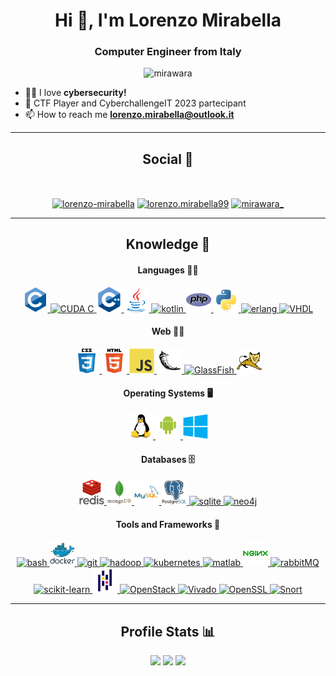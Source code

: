 <h1 align="center">Hi 👋, I'm Lorenzo Mirabella</h1>
<h3 align="center">Computer Engineer from Italy</h3>

<p align="center"> <img src="https://komarev.com/ghpvc/?username=mirawara&label=Profile%20views&color=0e75b6&style=flat" alt="mirawara" /> </p>

<!--<p align="left"> <a href="https://github.com/ryo-ma/github-profile-trophy"><img src="https://github-profile-trophy.vercel.app/?username=mirawara" alt="mirawara" /></a> </p>-->

- 👨‍💻 I love **cybersecurity!**
- 🚩 CTF Player and CyberchallengeIT 2023 partecipant
- 📫 How to reach me **lorenzo.mirabella@outlook.it**
<hr>

<h2 align="center">Social 🔗</h2>
<br>
<p align="center">
<a href="https://linkedin.com/in/lorenzo-mirabella" target="blank"><img align="center" src="https://raw.githubusercontent.com/rahuldkjain/github-profile-readme-generator/master/src/images/icons/Social/linked-in-alt.svg" alt="lorenzo-mirabella" height="30" width="40" /></a>
<a href="https://fb.com/lorenzo.mirabella99" target="blank"><img align="center" src="https://raw.githubusercontent.com/rahuldkjain/github-profile-readme-generator/master/src/images/icons/Social/facebook.svg" alt="lorenzo.mirabella99" height="30" width="40" /></a>
<a href="https://instagram.com/mirawara_" target="blank"><img align="center" src="https://raw.githubusercontent.com/rahuldkjain/github-profile-readme-generator/master/src/images/icons/Social/instagram.svg" alt="mirawara_" height="30" width="40" /></a>
</p>
<hr>

<h2 align="center">Knowledge 🧠 </h2>
<h4 align="center">Languages 👨‍💻 </h4>
<p align="center">
  <a href="https://www.cprogramming.com/" target="_blank" rel="noreferrer">
    <img src="https://raw.githubusercontent.com/devicons/devicon/master/icons/c/c-original.svg" alt="c" width="40" height="40"/>
  </a>
  <a href="https://www.nvidia.com/cuda" target="_blank" rel="noreferrer">
    <img src="https://www.svgrepo.com/show/373541/cuda.svg" alt="CUDA C" width="40" height="40"/>
  </a>
  <a href="https://www.w3schools.com/cpp/" target="_blank" rel="noreferrer">
    <img src="https://raw.githubusercontent.com/devicons/devicon/master/icons/cplusplus/cplusplus-original.svg" alt="cplusplus" width="40" height="40"/>
  </a>
  <a href="https://www.java.com" target="_blank" rel="noreferrer">
    <img src="https://raw.githubusercontent.com/devicons/devicon/master/icons/java/java-original.svg" alt="java" width="40" height="40"/>
  </a>
  <a href="https://kotlinlang.org" target="_blank" rel="noreferrer">
    <img src="https://www.vectorlogo.zone/logos/kotlinlang/kotlinlang-icon.svg" alt="kotlin" width="40" height="40"/>
  </a>
  <a href="https://www.php.net" target="_blank" rel="noreferrer">
    <img src="https://raw.githubusercontent.com/devicons/devicon/master/icons/php/php-original.svg" alt="php" width="40" height="40"/>
  </a>
  <a href="https://www.python.org" target="_blank" rel="noreferrer">
    <img src="https://raw.githubusercontent.com/devicons/devicon/master/icons/python/python-original.svg" alt="python" width="40" height="40"/>
  </a>
  <a href="https://www.erlang.org/" target="_blank" rel="noreferrer">
    <img src="https://www.vectorlogo.zone/logos/erlang/erlang-official.svg" alt="erlang" width="40" height="40"/>
  </a>
	<a href="https://en.wikipedia.org/wiki/VHDL" target="_blank" rel="noreferrer">
    <img src="https://www.svgrepo.com/show/374164/vhdl.svg" alt="VHDL" width="40" height="40"/>
</a>

</p>
<h4 align="center">Web 👨‍💻</h4>
<p align="center">
<a href="https://www.w3schools.com/css/" target="_blank" rel="noreferrer">
    <img src="https://raw.githubusercontent.com/devicons/devicon/master/icons/css3/css3-original-wordmark.svg" alt="css3" width="40" height="40"/>
  </a>
  <a href="https://www.w3schools.com/html/" target="_blank" rel="noreferrer">
    <img src="https://raw.githubusercontent.com/devicons/devicon/master/icons/html5/html5-original-wordmark.svg" alt="html5" width="40" height="40"/>
  </a>
  <a href="https://developer.mozilla.org/en-US/docs/Web/JavaScript" target="_blank" rel="noreferrer">
    <img src="https://raw.githubusercontent.com/devicons/devicon/master/icons/javascript/javascript-original.svg" alt="javascript" width="40" height="40"/>
  </a>
	<a href="https://flask.palletsprojects.com/" target="_blank" rel="noreferrer">
    <img src="https://raw.githubusercontent.com/devicons/devicon/master/icons/flask/flask-original.svg" alt="Flask" width="40" height="40"/>
</a>
<a href="https://javaee.github.io/glassfish/" target="_blank" rel="noreferrer">
    <img src="https://www.vectorlogo.zone/logos/javaee_glassfish/javaee_glassfish-icon.svg" alt="GlassFish" width="40" height="40"/>
</a>
	<a href="https://tomcat.apache.org/" target="_blank" rel="noreferrer">
    <img src="https://raw.githubusercontent.com/devicons/devicon/master/icons/tomcat/tomcat-original.svg" alt="Tomcat" width="40" height="40"/>
</a>


</p>
<h4 align="center">Operating Systems 🖥️ </h4>
<p align="center">
  <a href="https://www.linux.org/" target="_blank" rel="noreferrer">
    <img src="https://raw.githubusercontent.com/devicons/devicon/master/icons/linux/linux-original.svg" alt="linux" width="40" height="40"/>
  </a>
  <a href="https://developer.android.com" target="_blank" rel="noreferrer">
    <img src="https://raw.githubusercontent.com/devicons/devicon/master/icons/android/android-original-wordmark.svg" alt="android" width="40" height="40"/>
  </a>
  <a href="https://www.microsoft.com/en-us/windows" target="_blank" rel="noreferrer">
    <img src="https://raw.githubusercontent.com/devicons/devicon/master/icons/windows8/windows8-original.svg" alt="windows" width="40" height="40"/>
  </a>
</p>
<h4 align="center">Databases 🗄️ </h4>
<p align="center">
<a href="https://www.redis.io" target="_blank" rel="noreferrer">
    <img src="https://raw.githubusercontent.com/devicons/devicon/master/icons/redis/redis-original-wordmark.svg" alt="redis" width="40" height="40"/>
  </a>
  <a href="https://www.mongodb.com/" target="_blank" rel="noreferrer">
    <img src="https://raw.githubusercontent.com/devicons/devicon/master/icons/mongodb/mongodb-original-wordmark.svg" alt="mongodb" width="40" height="40"/>
  </a>
  <a href="https://www.mysql.com/" target="_blank" rel="noreferrer">
    <img src="https://raw.githubusercontent.com/devicons/devicon/master/icons/mysql/mysql-original-wordmark.svg" alt="mysql" width="40" height="40"/>
  </a>
  <a href="https://www.postgresql.org" target="_blank" rel="noreferrer">
    <img src="https://raw.githubusercontent.com/devicons/devicon/master/icons/postgresql/postgresql-original-wordmark.svg" alt="postgresql" width="40" height="40"/>
  </a>
  <a href="https://www.sqlite.org/" target="_blank" rel="noreferrer">
    <img src="https://www.vectorlogo.zone/logos/sqlite/sqlite-icon.svg" alt="sqlite" width="40" height="40"/>
  </a>
  <a href="https://neo4j.com/" target="_blank" rel="noreferrer">
  <img src="https://www.vectorlogo.zone/logos/neo4j/neo4j-icon.svg" alt="neo4j" width="40" height="40"/>
</a>
</p>
<h4 align="center">Tools and Frameworks 🔧 </h4>
<p align="center">
  <a href="https://www.gnu.org/software/bash/" target="_blank" rel="noreferrer">
    <img src="https://www.vectorlogo.zone/logos/gnu_bash/gnu_bash-icon.svg" alt="bash" width="40" height="40"/>
  </a>
  <a href="https://www.docker.com/" target="_blank" rel="noreferrer">
    <img src="https://raw.githubusercontent.com/devicons/devicon/master/icons/docker/docker-original-wordmark.svg" alt="docker" width="40" height="40"/>
  </a>
  <a href="https://git-scm.com/" target="_blank" rel="noreferrer">
    <img src="https://www.vectorlogo.zone/logos/git-scm/git-scm-icon.svg" alt="git" width="40" height="40"/>
  </a>
  <a href="https://hadoop.apache.org/" target="_blank" rel="noreferrer">
    <img src="https://www.vectorlogo.zone/logos/apache_hadoop/apache_hadoop-icon.svg" alt="hadoop" width="40" height="40"/>
  </a>
  <a href="https://kubernetes.io" target="_blank" rel="noreferrer">
    <img src="https://www.vectorlogo.zone/logos/kubernetes/kubernetes-icon.svg" alt="kubernetes" width="40" height="40"/>
  </a>
  <a href="https://www.mathworks.com/" target="_blank" rel="noreferrer">
    <img src="https://upload.wikimedia.org/wikipedia/commons/2/21/Matlab_Logo.png" alt="matlab" width="40" height="40"/>
  </a>
  <a href="https://www.nginx.com" target="_blank" rel="noreferrer">
    <img src="https://raw.githubusercontent.com/devicons/devicon/master/icons/nginx/nginx-original.svg" alt="nginx" width="40" height="40"/>
  </a>
  <a href="https://www.rabbitmq.com" target="_blank" rel="noreferrer">
    <img src="https://www.vectorlogo.zone/logos/rabbitmq/rabbitmq-icon.svg" alt="rabbitMQ" width="40" height="40"/>
  </a>
  <a href="https://scikit-learn.org/" target="_blank" rel="noreferrer">
  <img src="https://upload.wikimedia.org/wikipedia/commons/0/05/Scikit_learn_logo_small.svg" alt="scikit-learn" width="40" height="40"/>
</a>
<a href="https://pandas.pydata.org/" target="_blank" rel="noreferrer">
  <img src="https://raw.githubusercontent.com/devicons/devicon/2ae2a900d2f041da66e950e4d48052658d850630/icons/pandas/pandas-original.svg" alt="pandas" width="40" height="40"/>
</a>
<a href="https://www.openstack.org/" target="_blank" rel="noreferrer">
  <img src="https://www.vectorlogo.zone/logos/openstack/openstack-icon.svg" alt="OpenStack" width="40" height="40"/>
</a>
	<a href="https://www.xilinx.com/products/design-tools/vivado.html" target="_blank" rel="noreferrer">
    <img src="https://cdn.worldvectorlogo.com/logos/xilinx.svg" alt="Vivado" width="40" height="40"/>
</a>
<a href="https://www.openssl.org/" target="_blank" rel="noreferrer">
    <img src="https://www.vectorlogo.zone/logos/openssl/openssl-official.svg" alt="OpenSSL" width="40" height="40"/>
</a>

<a href="https://www.snort.org/" target="_blank" rel="noreferrer">
  <img src="https://www.vectorlogo.zone/logos/snort/snort-icon.svg" alt="Snort" width="40" height="40"/>
</a>
</p>

<hr>
<h2 align="center">Profile Stats 📊 </h2>
<p align="center">
	<img width="45%" src="http://github-readme-streak-stats.herokuapp.com?user=mirawara&theme=dark&hide_border=true&fire=9FA8DA&ring=9FA8DA&currStreakLabel=9FA8DA&background=212121&border_radius=15"> 
	<img width="45%" src="https://github-readme-stats.vercel.app/api?username=mirawara&theme=dark&show_icons=true&hide_border=true&bg_color=212121&title_color=9FA8DA&icon_color=9FA8DA&border_radius=15&disable_animations=true">
	<img width="45%" src="https://github-readme-stats.vercel.app/api/top-langs/?username=mirawara&layout=compact&langs_count=10&hide_border=true&theme=dark&bg_color=212121&title_color=9FA8DA&icon_color=9FA8DA&border_radius=10">
</p>


